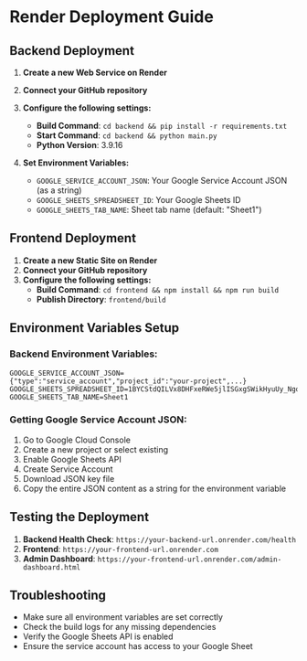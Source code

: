 # Render Deployment Guide

## Backend Deployment

1. **Create a new Web Service on Render**
2. **Connect your GitHub repository**
3. **Configure the following settings:**
   - **Build Command**: `cd backend && pip install -r requirements.txt`
   - **Start Command**: `cd backend && python main.py`
   - **Python Version**: 3.9.16

4. **Set Environment Variables:**
   - `GOOGLE_SERVICE_ACCOUNT_JSON`: Your Google Service Account JSON (as a string)
   - `GOOGLE_SHEETS_SPREADSHEET_ID`: Your Google Sheets ID
   - `GOOGLE_SHEETS_TAB_NAME`: Sheet tab name (default: "Sheet1")

## Frontend Deployment

1. **Create a new Static Site on Render**
2. **Connect your GitHub repository**
3. **Configure the following settings:**
   - **Build Command**: `cd frontend && npm install && npm run build`
   - **Publish Directory**: `frontend/build`

## Environment Variables Setup

### Backend Environment Variables:
```
GOOGLE_SERVICE_ACCOUNT_JSON={"type":"service_account","project_id":"your-project",...}
GOOGLE_SHEETS_SPREADSHEET_ID=1BYCStdQILVx8DHFxeRWe5jlISGxgSWikHyuUy_NgoMY
GOOGLE_SHEETS_TAB_NAME=Sheet1
```

### Getting Google Service Account JSON:
1. Go to Google Cloud Console
2. Create a new project or select existing
3. Enable Google Sheets API
4. Create Service Account
5. Download JSON key file
6. Copy the entire JSON content as a string for the environment variable

## Testing the Deployment

1. **Backend Health Check**: `https://your-backend-url.onrender.com/health`
2. **Frontend**: `https://your-frontend-url.onrender.com`
3. **Admin Dashboard**: `https://your-frontend-url.onrender.com/admin-dashboard.html`

## Troubleshooting

- Make sure all environment variables are set correctly
- Check the build logs for any missing dependencies
- Verify the Google Sheets API is enabled
- Ensure the service account has access to your Google Sheet
